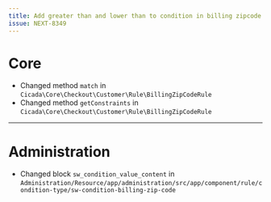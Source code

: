```yaml
---
title: Add greater than and lower than to condition in billing zipcode rule
issue: NEXT-8349
---
```

# Core
* Changed method `match` in `Cicada\Core\Checkout\Customer\Rule\BillingZipCodeRule`
* Changed method `getConstraints` in `Cicada\Core\Checkout\Customer\Rule\BillingZipCodeRule`
___
# Administration
* Changed block `sw_condition_value_content` in `Administration/Resource/app/administration/src/app/component/rule/condition-type/sw-condition-billing-zip-code`
